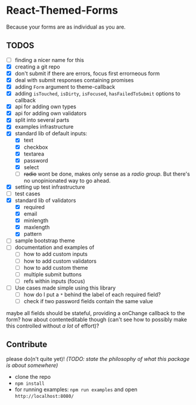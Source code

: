 # React-Themed-Forms

Because your forms are as individual as you are.

## TODOS

  - [ ] finding a nicer name for this
  - [x] creating a git repo
  - [x] don't submit if there are errors, focus first errorneous form
  - [x] deal with submit responses containing promises
  - [x] adding `Form` argument to theme-callback
  - [x] adding `isTouched`, `isDirty`, `isFocused`, `hasFailedToSubmit` options to <Fields> callback
  - [x] api for adding own types
  - [x] api for adding own validators
  - [x] split into several parts
  - [x] examples infrastructure
  - [x] standard lib of default inputs:
    - [x] text
    - [x] checkbox
    - [x] textarea
    - [x] password
    - [x] select
    - [ ] ~~radio~~ wont be done, makes only sense as a _radio group_. But there's no unopinionated way to go ahead.
  - [x] setting up test infrastructure
  - [ ] test cases
  - [x] standard lib of validators
    - [x] required
    - [x] email
    - [x] minlength
    - [x] maxlength
    - [x] pattern
  - [ ] sample bootstrap theme
  - [ ] documentation and examples of
    - [ ] how to add custom inputs
    - [ ] how to add custom validators
    - [ ] how to add custom theme
    - [ ] multiple submit buttons
    - [ ] refs within inputs (focus)
  - [ ] Use cases made simple using this library
    - [ ] how do I put a `*` behind the label of each required field?
    - [ ] check if two password fields contain the same value

  maybe all fields should be stateful, providing a onChange callback to the form? how about contenteditable though (can't see how to possibly make this controlled without *a lot* of effort)?

## Contribute

  please do(n't quite yet)!
  _(TODO: state the philosophy of what this package is about somewhere)_

  - clone the repo
  - `npm install`
  - for running examples: `npm run examples` and open `http://localhost:8080/`